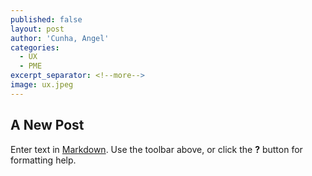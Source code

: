 ```yaml
---
published: false
layout: post
author: 'Cunha, Angel'
categories:
  - UX
  - PME
excerpt_separator: <!--more-->
image: ux.jpeg
---
```

## A New Post

Enter text in [Markdown](http://daringfireball.net/projects/markdown/). Use the toolbar above, or click the **?** button for formatting help.
